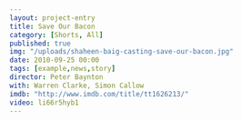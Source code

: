```yaml
---
layout: project-entry
title: Save Our Bacon
category: [Shorts, All]
published: true
img: "/uploads/shaheen-baig-casting-save-our-bacon.jpg"
date: 2010-09-25 00:00
tags: [example,news,story]
director: Peter Baynton
with: Warren Clarke, Simon Callow
imdb: "http://www.imdb.com/title/tt1626213/"
video: li66r5hyb1
---
```



